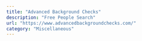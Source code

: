 ```yaml
---
title: "Advanced Background Checks"
description: "Free People Search"
url: "https://www.advancedbackgroundchecks.com/"
category: "Miscellaneous"
---
```

